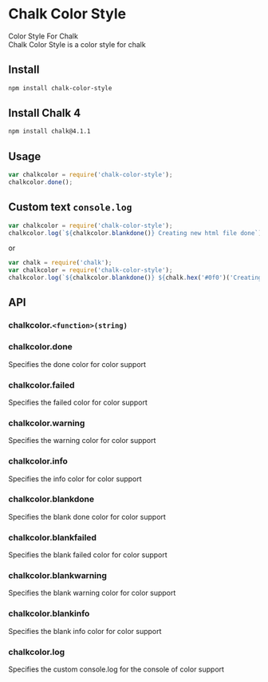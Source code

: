 # Chalk Color Style
Color Style For Chalk<br>
Chalk Color Style is a color style for chalk
## Install
```sh
npm install chalk-color-style
```
## Install Chalk 4
```sh
npm install chalk@4.1.1
```
## Usage
```javascript
var chalkcolor = require('chalk-color-style');
chalkcolor.done();
```
## Custom text `console.log`
```javascript
var chalkcolor = require('chalk-color-style');
chalkcolor.log(`${chalkcolor.blankdone()} Creating new html file done`);
```
or
```javascript
var chalk = require('chalk');
var chalkcolor = require('chalk-color-style');
chalkcolor.log(`${chalkcolor.blankdone()} ${chalk.hex('#0f0')('Creating new html file done')}`);
```
## API
### chalkcolor.`<function>(string)`
### chalkcolor.done
Specifies the done color for color support 
### chalkcolor.failed
Specifies the failed color for color support
### chalkcolor.warning
Specifies the warning color for color support 
### chalkcolor.info
Specifies the info color for color support
### chalkcolor.blankdone
Specifies the blank done color for color support 
### chalkcolor.blankfailed
Specifies the blank failed color for color support
### chalkcolor.blankwarning
Specifies the blank warning color for color support 
### chalkcolor.blankinfo
Specifies the blank info color for color support
### chalkcolor.log
Specifies the custom console.log for the console of color support